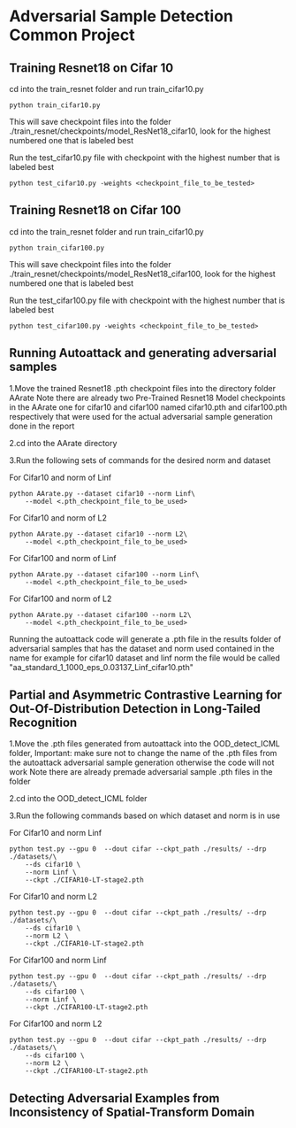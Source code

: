 # Adversarial Sample Detection Common Project

## Training Resnet18 on Cifar 10

cd into the train_resnet folder and run train_cifar10.py
```
python train_cifar10.py
```
This will save checkpoint files into the folder ./train_resnet/checkpoints/model_ResNet18_cifar10, look for the highest numbered one that is labeled best

Run the test_cifar10.py file with checkpoint with the highest number that is labeled best
```
python test_cifar10.py -weights <checkpoint_file_to_be_tested>
```

## Training Resnet18 on Cifar 100

cd into the train_resnet folder and run train_cifar10.py
```
python train_cifar100.py
```
This will save checkpoint files into the folder ./train_resnet/checkpoints/model_ResNet18_cifar100, look for the highest numbered one that is labeled best

Run the test_cifar100.py file with checkpoint with the highest number that is labeled best
```
python test_cifar100.py -weights <checkpoint_file_to_be_tested>
```

## Running Autoattack and generating adversarial samples

1.Move the trained Resnet18 .pth checkpoint files into the directory folder AArate
Note there are already two Pre-Trained Resnet18 Model checkpoints in the AArate one for cifar10 and cifar100 named cifar10.pth and cifar100.pth respectively that were used for the actual adversarial sample generation done in the report

2.cd into the AArate directory

3.Run the following sets of commands for the desired norm and dataset

For Cifar10 and norm of Linf
```
python AArate.py --dataset cifar10 --norm Linf\
    --model <.pth_checkpoint_file_to_be_used>
```

For Cifar10 and norm of L2
```
python AArate.py --dataset cifar10 --norm L2\
    --model <.pth_checkpoint_file_to_be_used>
```

For Cifar100 and norm of Linf
```
python AArate.py --dataset cifar100 --norm Linf\
    --model <.pth_checkpoint_file_to_be_used>
```

For Cifar100 and norm of L2
```
python AArate.py --dataset cifar100 --norm L2\
    --model <.pth_checkpoint_file_to_be_used>
```

Running the autoattack code will generate a .pth file in the results folder of adversarial samples that has the dataset and norm used contained in the name
for example for cifar10 dataset and linf norm the file would be called "aa_standard_1_1000_eps_0.03137_Linf_cifar10.pth"

## Partial and Asymmetric Contrastive Learning for Out-Of-Distribution Detection in Long-Tailed Recognition

1.Move the .pth files generated from autoattack into the OOD_detect_ICML folder, 
Important: make sure not to change the name of the .pth files from the autoattack adversarial sample generation otherwise the code will not work
Note there are already premade adversarial sample .pth files in the folder

2.cd into the OOD_detect_ICML folder

3.Run the following commands based on which dataset and norm is in use

For Cifar10 and norm Linf
```
python test.py --gpu 0  --dout cifar --ckpt_path ./results/ --drp ./datasets/\
    --ds cifar10 \
    --norm Linf \
    --ckpt ./CIFAR10-LT-stage2.pth
```

For Cifar10 and norm L2
```
python test.py --gpu 0  --dout cifar --ckpt_path ./results/ --drp ./datasets/\
    --ds cifar10 \
    --norm L2 \
    --ckpt ./CIFAR10-LT-stage2.pth
```

For Cifar100 and norm Linf
```
python test.py --gpu 0  --dout cifar --ckpt_path ./results/ --drp ./datasets/\
    --ds cifar100 \
    --norm Linf \
    --ckpt ./CIFAR100-LT-stage2.pth
```

For Cifar100 and norm L2
```
python test.py --gpu 0  --dout cifar --ckpt_path ./results/ --drp ./datasets/\
    --ds cifar100 \
    --norm L2 \
    --ckpt ./CIFAR100-LT-stage2.pth
```

## Detecting Adversarial Examples from Inconsistency of Spatial-Transform Domain


